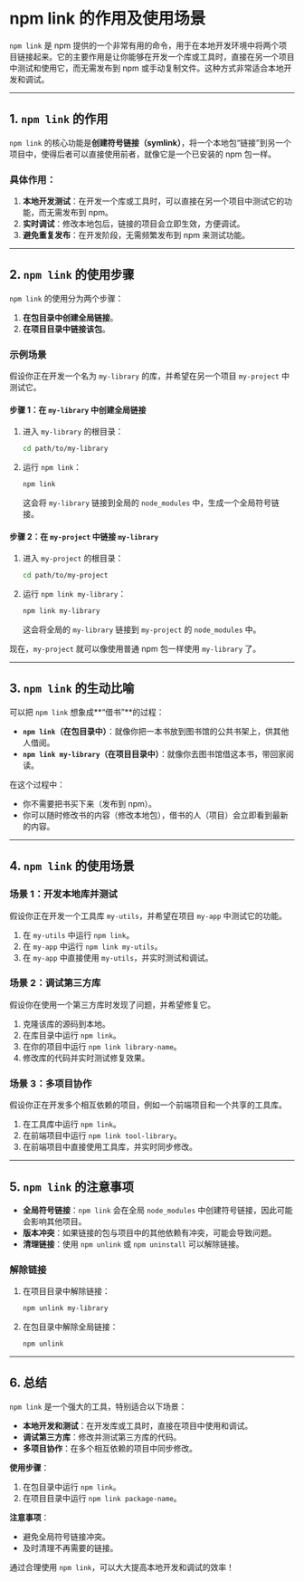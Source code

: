 # npm link 的作用及使用场景

`npm link` 是 npm 提供的一个非常有用的命令，用于在本地开发环境中将两个项目链接起来。它的主要作用是让你能够在开发一个库或工具时，直接在另一个项目中测试和使用它，而无需发布到 npm 或手动复制文件。这种方式非常适合本地开发和调试。

---

## 1. `npm link` 的作用

`npm link` 的核心功能是**创建符号链接（symlink）**，将一个本地包“链接”到另一个项目中，使得后者可以直接使用前者，就像它是一个已安装的 npm 包一样。

### 具体作用：
1. **本地开发测试**：在开发一个库或工具时，可以直接在另一个项目中测试它的功能，而无需发布到 npm。
2. **实时调试**：修改本地包后，链接的项目会立即生效，方便调试。
3. **避免重复发布**：在开发阶段，无需频繁发布到 npm 来测试功能。

---

## 2. `npm link` 的使用步骤

`npm link` 的使用分为两个步骤：
1. **在包目录中创建全局链接**。
2. **在项目目录中链接该包**。

### 示例场景

假设你正在开发一个名为 `my-library` 的库，并希望在另一个项目 `my-project` 中测试它。

#### 步骤 1：在 `my-library` 中创建全局链接

1. 进入 `my-library` 的根目录：
   ```bash
   cd path/to/my-library
   ```
2. 运行 `npm link`：
   ```bash
   npm link
   ```
   这会将 `my-library` 链接到全局的 `node_modules` 中，生成一个全局符号链接。

#### 步骤 2：在 `my-project` 中链接 `my-library`

1. 进入 `my-project` 的根目录：
   ```bash
   cd path/to/my-project
   ```
2. 运行 `npm link my-library`：
   ```bash
   npm link my-library
   ```
   这会将全局的 `my-library` 链接到 `my-project` 的 `node_modules` 中。

现在，`my-project` 就可以像使用普通 npm 包一样使用 `my-library` 了。

---

## 3. `npm link` 的生动比喻

可以把 `npm link` 想象成**“借书”**的过程：
- **`npm link`（在包目录中）**：就像你把一本书放到图书馆的公共书架上，供其他人借阅。
- **`npm link my-library`（在项目目录中）**：就像你去图书馆借这本书，带回家阅读。

在这个过程中：
- 你不需要把书买下来（发布到 npm）。
- 你可以随时修改书的内容（修改本地包），借书的人（项目）会立即看到最新的内容。

---

## 4. `npm link` 的使用场景

### 场景 1：开发本地库并测试

假设你正在开发一个工具库 `my-utils`，并希望在项目 `my-app` 中测试它的功能。

1. 在 `my-utils` 中运行 `npm link`。
2. 在 `my-app` 中运行 `npm link my-utils`。
3. 在 `my-app` 中直接使用 `my-utils`，并实时测试和调试。

### 场景 2：调试第三方库

假设你在使用一个第三方库时发现了问题，并希望修复它。

1. 克隆该库的源码到本地。
2. 在库目录中运行 `npm link`。
3. 在你的项目中运行 `npm link library-name`。
4. 修改库的代码并实时测试修复效果。

### 场景 3：多项目协作

假设你正在开发多个相互依赖的项目，例如一个前端项目和一个共享的工具库。

1. 在工具库中运行 `npm link`。
2. 在前端项目中运行 `npm link tool-library`。
3. 在前端项目中直接使用工具库，并实时同步修改。

---

## 5. `npm link` 的注意事项

- **全局符号链接**：`npm link` 会在全局 `node_modules` 中创建符号链接，因此可能会影响其他项目。
- **版本冲突**：如果链接的包与项目中的其他依赖有冲突，可能会导致问题。
- **清理链接**：使用 `npm unlink` 或 `npm uninstall` 可以解除链接。

### 解除链接

1. 在项目目录中解除链接：
   ```bash
   npm unlink my-library
   ```
2. 在包目录中解除全局链接：
   ```bash
   npm unlink
   ```

---

## 6. 总结

`npm link` 是一个强大的工具，特别适合以下场景：
- **本地开发和测试**：在开发库或工具时，直接在项目中使用和调试。
- **调试第三方库**：修改并测试第三方库的代码。
- **多项目协作**：在多个相互依赖的项目中同步修改。

**使用步骤**：
1. 在包目录中运行 `npm link`。
2. 在项目目录中运行 `npm link package-name`。

**注意事项**：
- 避免全局符号链接冲突。
- 及时清理不再需要的链接。

通过合理使用 `npm link`，可以大大提高本地开发和调试的效率！